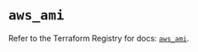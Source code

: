 # `aws_ami`

Refer to the Terraform Registry for docs: [`aws_ami`](https://registry.terraform.io/providers/hashicorp/aws/5.36.0/docs/resources/ami).
